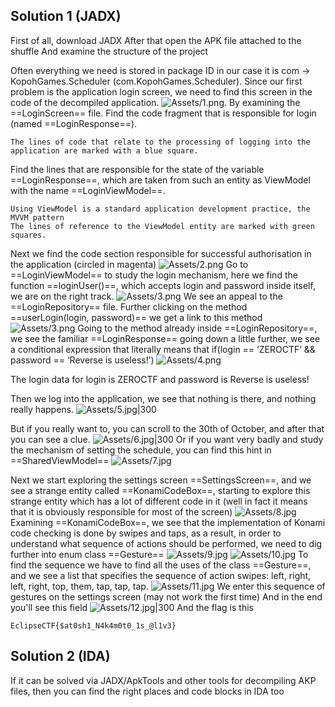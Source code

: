 ## Solution 1 (JADX)
First of all, download JADX 
After that open the APK file attached to the shuffle
And examine the structure of the project

Often everything we need is stored in package ID in our case it is com -> KopohGames.Scheduler (com.KopohGames.Scheduler).
Since our first problem is the application login screen, we need to find this screen in the code of the decompiled application.
![Assets/1.png](Assets/1.png).
By examining the ==LoginScreen== file.
Find the code fragment that is responsible for login (named ==LoginResponse==).

	The lines of code that relate to the processing of logging into the application are marked with a blue square.

Find the lines that are responsible for the state of the variable ==LoginResponse==, which are taken from such an entity as ViewModel with the name ==LoginViewModel==.

	Using ViewModel is a standard application development practice, the MVVM pattern 
	The lines of reference to the ViewModel entity are marked with green squares.

Next we find the code section responsible for successful authorisation in the application (circled in magenta) 
![Assets/2.png](Assets/2.png)
Go to ==LoginViewModel== to study the login mechanism, here we find the function ==loginUser()==, which accepts login and password inside itself, we are on the right track.
![Assets/3.png](Assets/3.png)
We see an appeal to the ==LoginRepository== file.
Further clicking on the method ==userLogin(login, password)== we get a link to this method
![Assets/3.png](Assets/3.png)
Going to the method already inside ==LoginRepository==, we see the familiar ==LoginResponse== going down a little further, we see a conditional expression that literally means that if(login == ‘ZEROCTF’ && password == ‘Reverse is useless!’)
![Assets/4.png](Assets/4.png)

The login data for login is ZEROCTF and password is Reverse is useless!

Then we log into the application, we see that nothing is there, and nothing really happens.
![Assets/5.jpg|300](Assets/5.jpg)

But if you really want to, you can scroll to the 30th of October, and after that you can see a clue.
![Assets/6.jpg|300](Assets/6.jpg)
Or if you want very badly and study the mechanism of setting the schedule, you can find this hint in ==SharedViewModel==
![Assets/7.jpg](Assets/7.png)

Next we start exploring the settings screen ==SettingsScreen==, and we see a strange entity called ==KonamiCodeBox==, starting to explore this strange entity which has a lot of different code in it (well in fact it means that it is obviously responsible for most of the screen)
![Assets/8.jpg](Assets/8.png)
Examining ==KonamiCodeBox==, we see that the implementation of Konami code checking is done by swipes and taps, as a result, in order to understand what sequence of actions should be performed, we need to dig further into enum class ==Gesture==
![Assets/9.jpg](Assets/9.png)
![Assets/10.jpg](Assets/10.png)
To find the sequence we have to find all the uses of the class ==Gesture==, and we see a list that specifies the sequence of action swipes: left, right, left, right, top, them, tap, tap, tap.
![Assets/11.jpg](Assets/11.png)
We enter this sequence of gestures on the settings screen (may not work the first time)
And in the end you'll see this field 
![Assets/12.jpg|300](Assets/12.jpg)
And the flag is this 
```
EclipseCTF{$at0sh1_N4k4m0t0_1s_@l1v3}
```

## Solution 2 (IDA)

If it can be solved via JADX/ApkTools and other tools for decompiling AKP files, then you can find the right places and code blocks in IDA too
